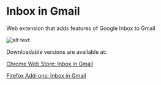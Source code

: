 # Inbox in Gmail
Web extension that adds features of Google Inbox to Gmail

![alt text](https://github.com/boukestam/inbox-in-gmail/blob/master/screenshots/inbox%20v0.4.8.png?raw=true)

Downloadable versions are available at:

[Chrome Web Store: Inbox in Gmail](https://chrome.google.com/webstore/detail/inbox-in-gmail/foceiplcmbcdoggojeegeelhkaebhjoo)

[Firefox Add-ons: Inbox in Gmail](https://addons.mozilla.org/firefox/addon/inbox-in-gmail)
